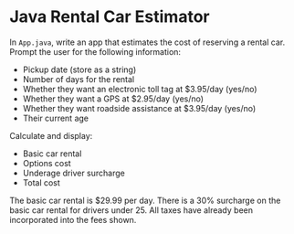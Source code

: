 # Java Rental Car Estimator

In `App.java`, write an app that estimates the cost of reserving a rental car. Prompt the user for the following information:

* Pickup date (store as a string)
* Number of days for the rental
* Whether they want an electronic toll tag at $3.95/day (yes/no)
* Whether they want a GPS at $2.95/day (yes/no)
* Whether they want roadside assistance at $3.95/day (yes/no)
* Their current age

Calculate and display:

* Basic car rental
* Options cost
* Underage driver surcharge
* Total cost

The basic car rental is $29.99 per day. There is a 30% surcharge on the basic car rental for drivers under 25. All taxes have already been incorporated into the fees shown.

